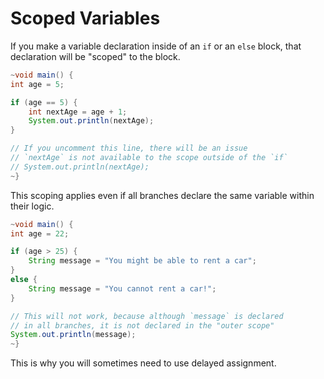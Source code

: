 # Scoped Variables

If you make a variable declaration inside of an `if` or an `else` block,
that declaration will be "scoped" to the block.

```java
~void main() {
int age = 5;

if (age == 5) {
    int nextAge = age + 1;
    System.out.println(nextAge);
}

// If you uncomment this line, there will be an issue
// `nextAge` is not available to the scope outside of the `if`
// System.out.println(nextAge);
~}
```

This scoping applies even if all branches declare the same variable
within their logic.

```java
~void main() {
int age = 22;

if (age > 25) {
    String message = "You might be able to rent a car";
}
else {
    String message = "You cannot rent a car!";
}

// This will not work, because although `message` is declared
// in all branches, it is not declared in the "outer scope"
System.out.println(message);
~}
```

This is why you will sometimes need to use delayed assignment.